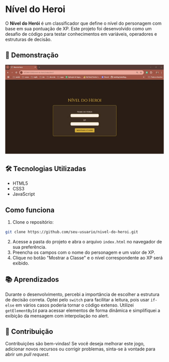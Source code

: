 # Nível do Heroi
O **Nível do Herói** é um classificador que define o nível do personagem com base em sua pontuação de XP. Este projeto foi desenvolvido como um desafio de código para testar conhecimentos em variáveis, operadores e estruturas de decisão.

## 🎥 Demonstração
![Demonstração](src/image/overview.gif)

## 🛠 Tecnologias Utilizadas
- HTML5
- CSS3
- JavaScript

## Como funciona
1. Clone o repositório:
```bash
git clone https://github.com/seu-usuario/nivel-do-heroi.git
```
2. Acesse a pasta do projeto e abra o arquivo `index.html` no navegador de sua preferência.
3. Preencha os campos com o nome do personagem e um valor de XP.
4. Clique no botão "Mostrar a Classe" e o nível correspondente ao XP será exibido.

## 📚 Aprendizados
Durante o desenvolvimento, percebi a importância de escolher a estrutura de decisão correta. Optei pelo `switch` para facilitar a leitura, pois usar `if-else` em vários casos poderia tornar o código extenso. Utilizei `getElementById` para acessar elementos de forma dinâmica e simplifiquei a exibição da mensagem com interpolação no alert.

## 🤝 Contribuição
Contribuições são bem-vindas! Se você deseja melhorar este jogo, adicionar novos recursos ou corrigir problemas, sinta-se à vontade para abrir um _pull request_.